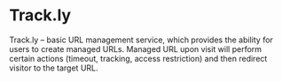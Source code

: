 # Track.ly
Track.ly – basic URL management service, which provides the ability for users to create managed URLs. Managed URL upon visit will perform certain actions (timeout, tracking, access restriction) and then redirect visitor to the target URL.